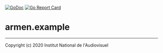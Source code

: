 [![GoDoc](https://godoc.org/github.com/arnumina/armen.example?status.svg)](https://godoc.org/github.com/arnumina/armen.example)
[![Go Report Card](https://goreportcard.com/badge/github.com/arnumina/armen.example)](https://goreportcard.com/report/github.com/arnumina/armen.example)

# armen.example

---
Copyright (c) 2020 Institut National de l'Audiovisuel
